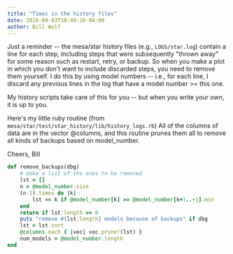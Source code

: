 ```yaml
---
title: "Times in the history files"
date: 2016-09-03T10:49:28-04:00
author: Bill Wolf
---
```


Just a reminder -- the mesa/star history files (e.g., `LOGS/star.log`) contain a line for each step,
including steps that were subsequently "thrown away" for some reason such as restart, retry,
or backup. So when you make a plot in which you don't want to include discarded steps, you
need to remove them yourself. I do this by using model numbers -- i.e., for each line, I discard
any previous lines in the log that have a model number >= this one.

My history scripts take care of this for you -- but when you write your own, it is up to you.

Here's my little ruby routine (from `mesa/star/test/star_history/lib/history_logs.rb`)
All of the columns of data are in the vector @columns, and this routine prunes them all
to remove all kinds of backups based on model_number.

Cheers,
Bill

```ruby
def remove_backups(dbg)
    # make a list of the ones to be removed
    lst = []
    n = @model_number.size
    (n-1).times do |k|
        lst << k if @model_number[k] >= @model_number[k+1..-1].min
    end
    return if lst.length == 0
    puts "remove #{lst.length} models because of backups" if dbg
    lst = lst.sort
    @columns.each { |vec| vec.prune!(lst) }
    num_models = @model_number.length
end
```